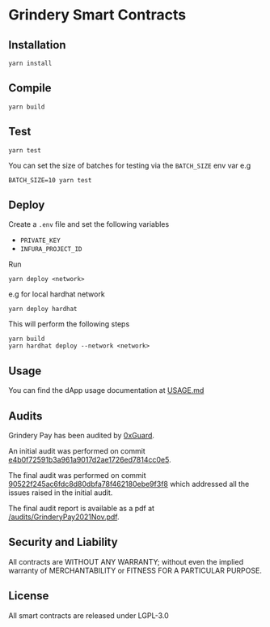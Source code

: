# Grindery Smart Contracts

## Installation

```shell
yarn install
```

## Compile

```shell
yarn build
```

## Test

```shell
yarn test
```

You can set the size of batches for testing via the `BATCH_SIZE` env var e.g
```shell
BATCH_SIZE=10 yarn test
```

## Deploy

Create a `.env` file and set the following variables

- `PRIVATE_KEY`
- `INFURA_PROJECT_ID`

Run

```shell
yarn deploy <network>
```
e.g for local hardhat network
```shell
yarn deploy hardhat
```

This will perform the following steps

```shell
yarn build
yarn hardhat deploy --network <network>
```

## Usage

You can find the dApp usage documentation at [USAGE.md](./USAGE.md)

## Audits

Grindery Pay has been audited by [0xGuard](https://github.com/0xGuard-com).

An initial audit was performed on commit [e4b0f72591b3a961a9017d2ae1726ed7814cc0e5](https://github.com/grindery-io/grindery-contracts/tree/e4b0f72591b3a961a9017d2ae1726ed7814cc0e5).

The final audit was performed on commit [90522f245ac6fdc8d80dbfa78f462180ebe9f3f8](https://github.com/grindery-io/grindery-contracts/tree/90522f245ac6fdc8d80dbfa78f462180ebe9f3f8) which addressed all the issues raised in the initial audit.

The final audit report is available as a pdf at [/audits/GrinderyPay2021Nov.pdf](./audits/GrinderyPay2021Nov.pdf).

## Security and Liability

All contracts are WITHOUT ANY WARRANTY; without even the implied warranty of MERCHANTABILITY or FITNESS FOR A PARTICULAR PURPOSE.

##  License

All smart contracts are released under LGPL-3.0